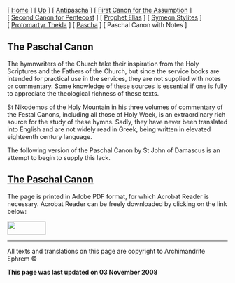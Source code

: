 \[ [Home](index.md) \] \[ [Up](john-dam.md) \] \[ [Antipascha](thomcan.md) \] \[ [First Canon for the Assumption](asccan01.md) \] \[ [Second Canon for Pentecost](pentcan2.md) \] \[ [Prophet Elias](20julcan.md) \] \[ [Symeon Stylites](symeon.md) \] \[ [Protomartyr Thekla](TheklaCan.md) \] \[ [Pascha](PaschaCan.md) \] \[ Paschal Canon with Notes \]

The Paschal Canon
-----------------

The hymnwriters of the Church take their inspiration from the Holy Scriptures and the Fathers of the Church, but since the service books are intended for practical use in the services, they are not supplied with notes or commentary. Some knowledge of these sources is essential if one is fully to appreciate the theological richness of these texts.

St Nikodemos of the Holy Mountain in his three volumes of commentary of the Festal Canons, including all those of Holy Week, is an extraordinary rich source for the study of these hymns. Sadly, they have never been translated into English and are not widely read in Greek, being written in elevated eighteenth century language.

The following version of the Paschal Canon by St John of Damascus is an attempt to begin to supply this lack.

[The Paschal Canon](Paschal%20Canon%20Noted.pdf)
------------------------------------------------

The page is printed in Adobe PDF format, for which Acrobat Reader is necessary. Acrobat Reader can be freely downloaded by clicking on the link below:

<img src="pascha1.gif" width="88" height="31" />

------------------------------------------------------------------------

All texts and translations on this page are copyright to
Archimandrite Ephrem ©

**This page was last updated on 03 November 2008**
